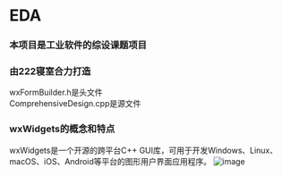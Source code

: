 # EDA

### 本项目是工业软件的综设课题项目
### 由222寝室合力打造

wxFormBuilder.h是头文件<br>
ComprehensiveDesign.cpp是源文件

### wxWidgets的概念和特点
wxWidgets是一个开源的跨平台C++ GUI库，可用于开发Windows、Linux、macOS、iOS、Android等平台的图形用户界面应用程序。
![image](https://github.com/jobgege/EDA/assets/121150459/2c3a8c4f-a9ff-4a39-afed-45e8f47dceab)
